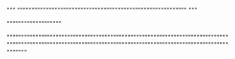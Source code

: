 """
"""""""""""""""""""""""""""""""""""""""""""""""""""""""""""
"""

"""""""""""""""""""

"""""""""""""""""""""""""""""""""""""""""""""""""""""""""""""""""""""""""""""""""""""""""""""""""""""""""""""""""""""""""""""""""""""""""""""""""""""""""""""""""